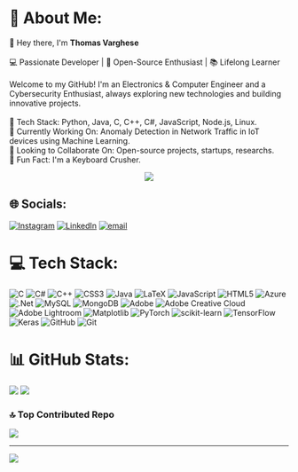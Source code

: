 # 💫 About Me:
👋 Hey there, I'm **Thomas Varghese**<br><br>💻 Passionate Developer | 🚀 Open-Source Enthusiast | 📚 Lifelong Learner<br><br>Welcome to my GitHub! I'm an Electronics & Computer Engineer and a Cybersecurity Enthusiast, always exploring new technologies and building innovative projects.<br><br>🔹 Tech Stack: Python, Java, C, C++, C#, JavaScript, Node.js, Linux.<br>🔹 Currently Working On: Anomaly Detection in Network Traffic in IoT devices using Machine Learning.<br>🔹 Looking to Collaborate On: Open-source projects, startups, researchs.<br>🔹 Fun Fact: I'm a Keyboard Crusher.

<div align="center">
  <img src="https://quotes-github-readme.vercel.app/api?type=vertical&theme=radical" />
</div>


## 🌐 Socials:
[![Instagram](https://img.shields.io/badge/Instagram-%23E4405F.svg?logo=Instagram&logoColor=white)](https://instagram.com/thomaszvarghese) [![LinkedIn](https://img.shields.io/badge/LinkedIn-%230077B5.svg?logo=linkedin&logoColor=white)](https://linkedin.com/in/thomas-varghese-tmvgh0340) [![email](https://img.shields.io/badge/Email-D14836?logo=gmail&logoColor=white)](mailto:thomasvarghese083@gmail.com) 

# 💻 Tech Stack:
![C](https://img.shields.io/badge/c-%2300599C.svg?style=for-the-badge&logo=c&logoColor=white) ![C#](https://img.shields.io/badge/c%23-%23239120.svg?style=for-the-badge&logo=csharp&logoColor=white) ![C++](https://img.shields.io/badge/c++-%2300599C.svg?style=for-the-badge&logo=c%2B%2B&logoColor=white) ![CSS3](https://img.shields.io/badge/css3-%231572B6.svg?style=for-the-badge&logo=css3&logoColor=white) ![Java](https://img.shields.io/badge/java-%23ED8B00.svg?style=for-the-badge&logo=openjdk&logoColor=white) ![LaTeX](https://img.shields.io/badge/latex-%23008080.svg?style=for-the-badge&logo=latex&logoColor=white) ![JavaScript](https://img.shields.io/badge/javascript-%23323330.svg?style=for-the-badge&logo=javascript&logoColor=%23F7DF1E) ![HTML5](https://img.shields.io/badge/html5-%23E34F26.svg?style=for-the-badge&logo=html5&logoColor=white) ![Azure](https://img.shields.io/badge/azure-%230072C6.svg?style=for-the-badge&logo=microsoftazure&logoColor=white) ![.Net](https://img.shields.io/badge/.NET-5C2D91?style=for-the-badge&logo=.net&logoColor=white) ![MySQL](https://img.shields.io/badge/mysql-4479A1.svg?style=for-the-badge&logo=mysql&logoColor=white) ![MongoDB](https://img.shields.io/badge/MongoDB-%234ea94b.svg?style=for-the-badge&logo=mongodb&logoColor=white) ![Adobe](https://img.shields.io/badge/adobe-%23FF0000.svg?style=for-the-badge&logo=adobe&logoColor=white) ![Adobe Creative Cloud](https://img.shields.io/badge/Adobe%20Creative%20Cloud-DA1F26.svg?style=for-the-badge&logo=Adobe%20Creative%20Cloud&logoColor=white) ![Adobe Lightroom](https://img.shields.io/badge/Adobe%20Lightroom-31A8FF.svg?style=for-the-badge&logo=Adobe%20Lightroom&logoColor=white) ![Matplotlib](https://img.shields.io/badge/Matplotlib-%23ffffff.svg?style=for-the-badge&logo=Matplotlib&logoColor=black) ![PyTorch](https://img.shields.io/badge/PyTorch-%23EE4C2C.svg?style=for-the-badge&logo=PyTorch&logoColor=white) ![scikit-learn](https://img.shields.io/badge/scikit--learn-%23F7931E.svg?style=for-the-badge&logo=scikit-learn&logoColor=white) ![TensorFlow](https://img.shields.io/badge/TensorFlow-%23FF6F00.svg?style=for-the-badge&logo=TensorFlow&logoColor=white) ![Keras](https://img.shields.io/badge/Keras-%23D00000.svg?style=for-the-badge&logo=Keras&logoColor=white) ![GitHub](https://img.shields.io/badge/github-%23121011.svg?style=for-the-badge&logo=github&logoColor=white) ![Git](https://img.shields.io/badge/git-%23F05033.svg?style=for-the-badge&logo=git&logoColor=white)


# 📊 GitHub Stats:
![](https://github-readme-stats.vercel.app/api?username=thomas-vargheese&theme=dark&hide_border=false&include_all_commits=true&count_private=true)
![](https://nirzak-streak-stats.vercel.app/?user=thomas-vargheese&theme=dark&hide_border=false)<br/>
<!--![](https://github-readme-stats.vercel.app/api/top-langs/?username=thomas-vargheese&theme=dark&hide_border=false&include_all_commits=true&count_private=true&layout=compact) -->


### 🔝 Top Contributed Repo
![](https://github-contributor-stats.vercel.app/api?username=thomas-vargheese&limit=5&theme=dark&combine_all_yearly_contributions=true)




---
[![](https://visitcount.itsvg.in/api?id=thomas-vargheese&icon=0&color=0)](https://visitcount.itsvg.in)

  
<!-- Proudly created with GPRM ( https://gprm.itsvg.in ) -->
